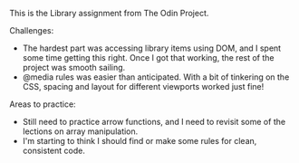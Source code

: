 This is the Library assignment from The Odin Project. 

Challenges:
- The hardest part was accessing library items using DOM, and I spent some time getting this right. 
Once I got that working, the rest of the project was smooth sailing. 
- @media rules was easier than anticipated. With a bit of tinkering on the CSS, spacing and layout for different
viewports worked just fine!

Areas to practice:
- Still need to practice arrow functions, and I need to revisit some of the lections on array manipulation. 
- I'm starting to think I should find or make some rules for clean, consistent code. 


